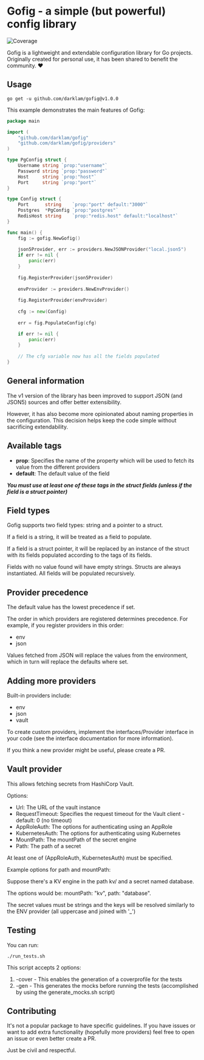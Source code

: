 # Gofig - a simple (but powerful) config library
![Coverage](https://img.shields.io/badge/Coverage-74.8%25-brightgreen)

Gofig is a lightweight and extendable configuration library for Go projects. Originally created for personal use,
it has been shared to benefit the community. ❤️

## Usage

```shell
go get -u github.com/darklam/gofig@v1.0.0
```

This example demonstrates the main features of Gofig:

```go
package main

import (
	"github.com/darklam/gofig"
	"github.com/darklam/gofig/providers"
)

type PgConfig struct {
	Username string `prop:"username"`
	Password string `prop:"password"`
	Host     string `prop:"host"`
	Port     string `prop:"port"`
}

type Config struct {
	Port      string    `prop:"port" default:"3000"`
	Postgres  *PgConfig `prop:"postgres"`
	RedisHost string    `prop:"redis.host" default:"localhost"`
}

func main() {
	fig := gofig.NewGofig()
	
	json5Provider, err := providers.NewJSONProvider("local.json5")
	if err != nil {
		panic(err)
    }
	
	fig.RegisterProvider(json5Provider)
	
	envProvider := providers.NewEnvProvider()
	
	fig.RegisterProvider(envProvider)
	
	cfg := new(Config)
	
	err = fig.PopulateConfig(cfg)

	if err != nil {
		panic(err)
	}
	
    // The cfg variable now has all the fields populated
}
```

## General information

The v1 version of the library has been improved to support JSON (and JSON5) sources and offer better extensibility.

However, it has also become more opinionated about naming properties in the configuration. This decision helps keep the code simple without sacrificing extendability.


## Available tags

* **prop**: Specifies the name of the property which will be used to fetch its value from the different providers
* **default**: The default value of the field

**_You must use at least one of these tags in the struct fields (unless if the field is a struct pointer)_**

## Field types

Gofig supports two field types: string and a pointer to a struct.

If a field is a string, it will be treated as a field to populate.

If a field is a struct pointer, it will be replaced by an instance of the struct with its fields populated according to the tags of its fields.

Fields with no value found will have empty strings. Structs are always instantiated. All fields will be populated recursively.



## Provider precedence

The default value has the lowest precedence if set.

The order in which providers are registered determines precedence. For example, if you register providers in this order:

- env
- json


Values fetched from JSON will replace the values from the environment, which in turn will replace the defaults where set.

## Adding more providers

Built-in providers include:

- env
- json
- vault

To create custom providers, implement the interfaces/Provider interface in your code (see the interface documentation for more information).

If you think a new provider might be useful, please create a PR.

## Vault provider

This allows fetching secrets from HashiCorp Vault.

Options:

- Url: The URL of the vault instance
- RequestTimeout: Specifies the request timeout for the Vault client - default: 0 (no timeout)
- AppRoleAuth: The options for authenticating using an AppRole
- KubernetesAuth: The options for authenticating using Kubernetes
- MountPath: The mountPath of the secret engine
- Path: The path of a secret

At least one of (AppRoleAuth, KubernetesAuth) must be specified.

Example options for path and mountPath:

Suppose there's a KV engine in the path kv/ and a secret named database.

The options would be: mountPath: "kv", path: "database".

The secret values must be strings and the keys will be resolved similarly to the ENV provider 
(all uppercase and joined with '_')

## Testing

You can run:
```shell
./run_tests.sh
```

This script accepts 2 options:
1. -cover - This enables the generation of a coverprofile for the tests
2. -gen - This generates the mocks before running the tests (accomplished by using the generate_mocks.sh script)

## Contributing

It's not a popular package to have specific guidelines. If you have issues or want to add extra functionality
(hopefully more providers) feel free to open an issue or even better create a PR.

Just be civil and respectful.